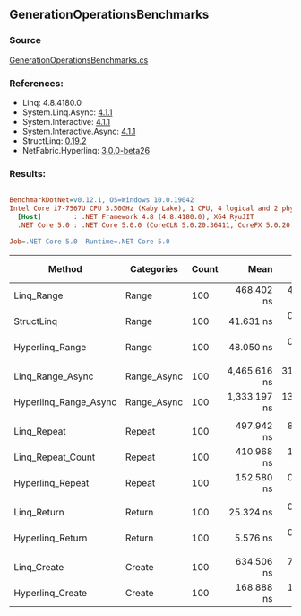 ﻿## GenerationOperationsBenchmarks

### Source
[GenerationOperationsBenchmarks.cs](../NetFabric.Hyperlinq.Benchmarks/Benchmarks/GenerationOperationsBenchmarks.cs)

### References:
- Linq: 4.8.4180.0
- System.Linq.Async: [4.1.1](https://www.nuget.org/packages/System.Linq.Async/4.1.1)
- System.Interactive: [4.1.1](https://www.nuget.org/packages/System.Interactive/4.1.1)
- System.Interactive.Async: [4.1.1](https://www.nuget.org/packages/System.Interactive.Async/4.1.1)
- StructLinq: [0.19.2](https://www.nuget.org/packages/StructLinq/0.19.2)
- NetFabric.Hyperlinq: [3.0.0-beta26](https://www.nuget.org/packages/NetFabric.Hyperlinq/3.0.0-beta26)

### Results:
``` ini

BenchmarkDotNet=v0.12.1, OS=Windows 10.0.19042
Intel Core i7-7567U CPU 3.50GHz (Kaby Lake), 1 CPU, 4 logical and 2 physical cores
  [Host]        : .NET Framework 4.8 (4.8.4180.0), X64 RyuJIT
  .NET Core 5.0 : .NET Core 5.0.0 (CoreCLR 5.0.20.36411, CoreFX 5.0.20.36411), X64 RyuJIT

Job=.NET Core 5.0  Runtime=.NET Core 5.0  

```
|                Method |  Categories | Count |         Mean |      Error |     StdDev | Ratio | RatioSD |  Gen 0 | Gen 1 | Gen 2 | Allocated |
|---------------------- |------------ |------ |-------------:|-----------:|-----------:|------:|--------:|-------:|------:|------:|----------:|
|            Linq_Range |       Range |   100 |   468.402 ns |  4.0114 ns |  3.5560 ns |  1.00 |    0.00 | 0.0191 |     - |     - |      40 B |
|            StructLinq |       Range |   100 |    41.631 ns |  0.2548 ns |  0.2259 ns |  0.09 |    0.00 |      - |     - |     - |         - |
|       Hyperlinq_Range |       Range |   100 |    48.050 ns |  0.2837 ns |  0.2654 ns |  0.10 |    0.00 |      - |     - |     - |         - |
|                       |             |       |              |            |            |       |         |        |       |       |           |
|      Linq_Range_Async | Range_Async |   100 | 4,465.616 ns | 31.9504 ns | 29.8864 ns |  1.00 |    0.00 | 0.0229 |     - |     - |      48 B |
| Hyperlinq_Range_Async | Range_Async |   100 | 1,333.197 ns | 13.7090 ns | 12.1526 ns |  0.30 |    0.00 | 0.0153 |     - |     - |      32 B |
|                       |             |       |              |            |            |       |         |        |       |       |           |
|           Linq_Repeat |      Repeat |   100 |   497.942 ns |  8.6412 ns | 12.3930 ns |  1.23 |    0.03 | 0.0191 |     - |     - |      40 B |
|     Linq_Repeat_Count |      Repeat |   100 |   410.968 ns |  1.9838 ns |  1.6565 ns |  1.00 |    0.00 | 0.0153 |     - |     - |      32 B |
|      Hyperlinq_Repeat |      Repeat |   100 |   152.580 ns |  0.6167 ns |  0.5769 ns |  0.37 |    0.00 |      - |     - |     - |         - |
|                       |             |       |              |            |            |       |         |        |       |       |           |
|           Linq_Return |      Return |   100 |    25.324 ns |  0.2027 ns |  0.1896 ns |  1.00 |    0.00 | 0.0191 |     - |     - |      40 B |
|      Hyperlinq_Return |      Return |   100 |     5.576 ns |  0.0311 ns |  0.0290 ns |  0.22 |    0.00 |      - |     - |     - |         - |
|                       |             |       |              |            |            |       |         |        |       |       |           |
|           Linq_Create |      Create |   100 |   634.506 ns |  7.1289 ns |  6.3195 ns |  1.00 |    0.00 | 0.0534 |     - |     - |     112 B |
|      Hyperlinq_Create |      Create |   100 |   168.888 ns |  1.3941 ns |  1.3040 ns |  0.27 |    0.00 | 0.0305 |     - |     - |      64 B |
